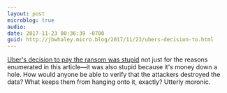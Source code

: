 ```yaml
---
layout: post
microblog: true
audio: 
date: 2017-11-23 00:36:39 -0700
guid: http://jbwhaley.micro.blog/2017/11/23/ubers-decision-to.html
---
```

[Uber's decision to pay the ransom was stupid](https://finance.yahoo.com/news/hacked-companies-like-uber-not-pay-ransoms-200811674.html) not just for the reasons enumerated in this article—it was also stupid because it's money down a hole. How would anyone be able to verify that the attackers destroyed the data? What keeps them from hanging onto it, exactly? Utterly moronic.
